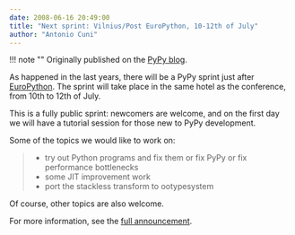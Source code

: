 ```yaml
---
date: 2008-06-16 20:49:00
title: "Next sprint: Vilnius/Post EuroPython, 10-12th of July"
author: "Antonio Cuni"
---
```


!!! note ""
    Originally published on the [PyPy blog](https://pypy.org/posts/2008/06/next-sprint-vilniuspost-europython-10-3844544842675903586.html).


<html><body><p>As happened in the last years, there will be a PyPy sprint just after
<a class="reference" href="https://www.europython.org/">EuroPython</a>.  The sprint will take place in the same hotel as the
conference, from 10th to 12th of July.</p>
<p>This is a fully public sprint: newcomers are welcome, and on the first
day we will have a tutorial session for those new to PyPy development.</p>
<p>Some of the topics we would like to work on:</p>
<blockquote>
<ul class="simple">
<li>try out Python programs and fix them or fix PyPy or fix performance bottlenecks</li>
<li>some JIT improvement work</li>
<li>port the stackless transform to ootypesystem</li>
</ul>
</blockquote>
<p>Of course, other topics are also welcome.</p>
<p>For more information, see the <a class="reference" href="https://codespeak.net/pypy/extradoc/sprintinfo/post-ep2008/announcement.html">full announcement</a>.</p></body></html>